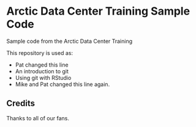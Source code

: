 # Arctic Data Center Training Sample Code
Sample code from the Arctic Data Center Training

This repository is used as:

* Pat changed this line
* An introduction to git
* Using git with RStudio
* Mike and Pat changed this line again. 

## Credits

Thanks to all of our fans.
